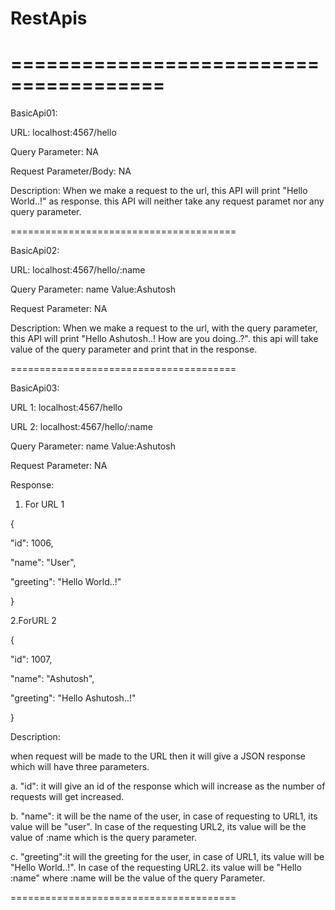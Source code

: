 # RestApis
=======================================
=======================================

BasicApi01:

URL: localhost:4567/hello

Query Parameter: NA

Request Parameter/Body: NA

Description: When we make a request to the url, this API will print "Hello World..!" as response. this API will neither take any request paramet nor any query parameter.

=======================================

BasicApi02:

URL: localhost:4567/hello/:name

Query Parameter: name   Value:Ashutosh

Request Parameter: NA

Description: When we make a request to the url, with the query parameter, this API will print "Hello Ashutosh..! How are you doing..?". this api will take value of the query parameter and print that in the response.

=======================================

BasicApi03:

URL 1: localhost:4567/hello 

URL 2: localhost:4567/hello/:name

Query Parameter: name   Value:Ashutosh

Request Parameter: NA

Response:

1. For URL 1

{

"id": 1006,

"name": "User",

"greeting": "Hello World..!"

}

2.ForURL 2

{

"id": 1007,

"name": "Ashutosh",

"greeting": "Hello Ashutosh..!"

}

Description:

when request will be made to the URL then it will give a JSON response which will have three parameters.

a. "id": it will give an id of the response which will increase as the number of requests will get increased.

b. "name": it will be the name of the user, in case of requesting to URL1, its value will be "user". In case of the requesting URL2, its value will be the value of :name which is the query parameter.

c. "greeting":it will the greeting for the user, in case of URL1, its value will be "Hello World..!". In case of the requesting URL2. its value will be "Hello :name" where :name will be the value of the query Parameter.

=======================================

